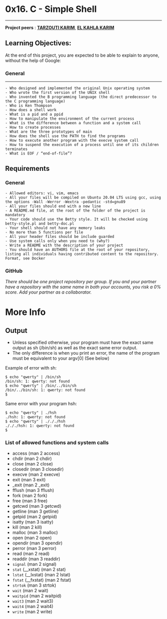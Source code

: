# 0x16. C - Simple Shell
---
**Project peers** : [**TARZOUTI KARIM**](https://github.com/kxowi), [**EL KAHLA KARIM**](https://github.com/kenueve)

## Learning Objectives:
At the end of this project, you are expected to be able to explain to anyone, without the help of Google:
### General
---

	- Who designed and implemented the original Unix operating system
	- Who wrote the first version of the UNIX shell
	- Who invented the B programming language (the direct predecessor to the C programming language)
	- Who is Ken Thompson
	- How does a shell work
	- What is a pid and a ppid
	- How to manipulate the environment of the current process
	- What is the difference between a function and a system call
	- How to create processes
	- What are the three prototypes of main
	- How does the shell use the PATH to find the programs
	- How to execute another program with the execve system call
	- How to suspend the execution of a process until one of its children terminates
	- What is EOF / “end-of-file”?
	
## Requirements

### General

	- Allowed editors: vi, vim, emacs
	- All your files will be compiled on Ubuntu 20.04 LTS using gcc, using the options -Wall -Werror -Wextra -pedantic -std=gnu89
	- All your files should end with a new line
	- A README.md file, at the root of the folder of the project is mandatory
	- Your code should use the Betty style. It will be checked using betty-style.pl and betty-doc.pl
	- Your shell should not have any memory leaks
	- No more than 5 functions per file
	- All your header files should be include guarded
	- Use system calls only when you need to (why?)
	- Write a README with the description of your project
	- You should have an AUTHORS file at the root of your repository, listing all individuals having contributed content to the repository. Format, see Docker
	
### GitHub
*There should be one project repository per group. If you and your partner have a repository with the same name in both your accounts, you risk a 0% score. Add your partner as a collaborator.*

# More Info

## Output

- Unless specified otherwise, your program must have the exact same output as sh (/bin/sh) as well as the exact same error output.
- The only difference is when you print an error, the name of the program must be equivalent to your argv[0] (See below)

Example of error with sh:


	$ echo "qwerty" | /bin/sh
	/bin/sh: 1: qwerty: not found
	$ echo "qwerty" | /bin/../bin/sh
	/bin/../bin/sh: 1: qwerty: not found
	$

Same error with your program hsh:

	$ echo "qwerty" | ./hsh
	./hsh: 1: qwerty: not found
	$ echo "qwerty" | ./././hsh
	./././hsh: 1: qwerty: not found
	$
	
### List of allowed functions and system calls

- access (man 2 access)
- chdir (man 2 chdir)
- close (man 2 close)
- closedir (man 3 closedir)
- execve (man 2 execve)
- exit (man 3 exit)
- _exit (man 2 _exit)
- fflush (man 3 fflush)
- fork (man 2 fork)
- free (man 3 free)
- getcwd (man 3 getcwd)
- getline (man 3 getline)
- getpid (man 2 getpid)
- isatty (man 3 isatty)
- kill (man 2 kill)
- malloc (man 3 malloc)
- open (man 2 open)
- opendir (man 3 opendir)
- perror (man 3 perror)
- read (man 2 read)
- readdir (man 3 readdir)
- ```signal``` (man 2 signal)
- ```stat``` (__xstat) (man 2 stat)
- ```lstat``` (__lxstat) (man 2 lstat)
- ```fstat``` (__fxstat) (man 2 fstat)
- ```strtok``` (man 3 strtok)
- ```wait``` (man 2 wait)
- ```waitpid``` (man 2 waitpid)
- ```wait3``` (man 2 wait3)
- ```wait4``` (man 2 wait4)
- ```write``` (man 2 write)
